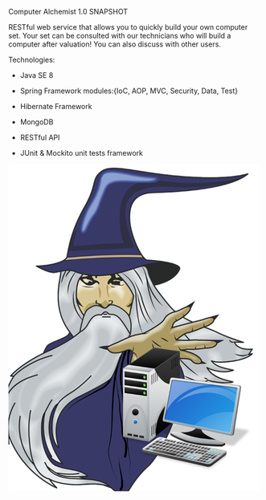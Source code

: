 Computer Alchemist 1.0 SNAPSHOT

RESTful web service that allows you to quickly build your own computer set.
Your set can be consulted with our technicians who will build a computer after valuation!
You can also discuss with other users.

Technologies:
- Java SE 8
- Spring Framework modules:{IoC, AOP, MVC, Security, Data, Test}
- Hibernate Framework
- MongoDB
- RESTful API

- JUnit & Mockito unit tests framework


![alt text](https://github.com/meksula/computer-alchemist/blob/master/computer-alchemist.png)
